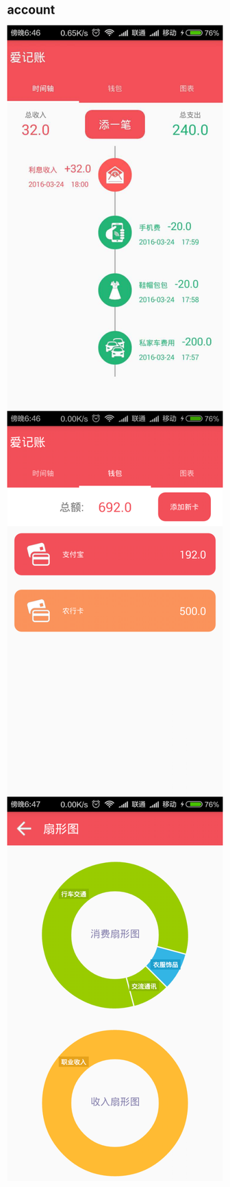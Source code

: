 # account
![image](https://github.com/iamxsx/account/blob/master/1.jpg)
![image](https://github.com/iamxsx/account/blob/master/2.png)
![image](https://github.com/iamxsx/account/blob/master/3.png)
